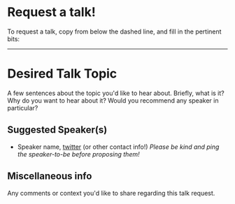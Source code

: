 # Request a talk!

To request a talk, copy from below the dashed line, and fill in the pertinent bits:

----------------------

# Desired Talk Topic

A few sentences about the topic you'd like to hear about. Briefly, what is it? Why do
you want to hear about it? Would you recommend any speaker in particular?

## Suggested Speaker(s)

* Speaker name, [twitter](https://twitter.com/their-twitter-handle) (or other contact info!)
  *Please be kind and ping the speaker-to-be before proposing them!*

## Miscellaneous info
Any comments or context you'd like to share regarding this talk request.
